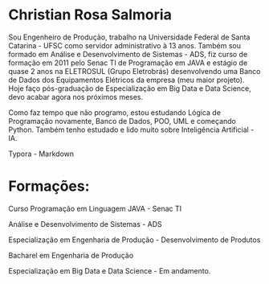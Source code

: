 #  Christian Rosa Salmoria 

 Sou Engenheiro de Produção, trabalho na Universidade Federal de Santa Catarina - UFSC como servidor administrativo à 13 anos. Também sou formado em Análise e Desenvolvimento de Sistemas - ADS, fiz curso de formação em 2011 pelo Senac TI de Programação em JAVA e estágio de quase 2 anos na ELETROSUL (Grupo Eletrobrás) desenvolvendo uma Banco de Dados dos Equipamentos Elétricos da empresa (meu maior projeto). Hoje faço pós-graduação de Especialização em Big Data e Data Science, devo acabar agora nos próximos meses. 
 
 Como faz tempo que não programo, estou estudando Lógica de Programação novamente, Banco de Dados, POO, UML e começando Python. Também tenho estudado e lido muito sobre Inteligência Artificial - IA.

Typora - Markdown

# Formações:

Curso Programação em Linguagem JAVA - Senac TI

Análise e Desenvolvimento de Sistemas - ADS

Especialização em Engenharia de Produção - Desenvolvimento de Produtos

Bacharel em Engenharia de Produção 

Especialização em Big Data e Data Science - Em andamento.
